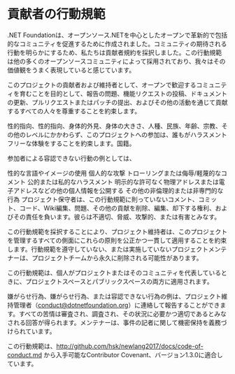# 貢献者の行動規範

.NET Foundationは、オープンソース.NETを中心としたオープンで革新的で包括的なコミュニティを促進するために作成されました。コミュニティの期待される行動を明らかにするため、私たちは貢献者規約を採択しました。この行動規範は他の多くのオープンソースコミュニティによって採用されており、我々はその価値観をうまく表現していると感じています。

このプロジェクトの貢献者および維持者として、オープンで歓迎するコミュニティを育むことを目的として、報告の問題、機能リクエストの投稿、ドキュメントの更新、プルリクエストまたはパッチの提出、およびその他の活動を通じて貢献するすべての人々を尊重することを約束します。

性的指向、性的指向、身体的外見、身体の大きさ、人種、民族、年齢、宗教、その他のレベルにかかわらず、このプロジェクトへの参加は、誰もがハラスメントフリーな体験をすることを約束します。国籍。

参加者による容認できない行動の例としては、

性的な言語やイメージの使用
個人的な攻撃
トローリングまたは侮辱/軽蔑的なコメント
公的または私的なハラスメント
明示的な許可なく物理アドレスまたは電子アドレスなどの他の個人情報を公開する
その他の非倫理的または非専門的な行為
プロジェクト保守者は、この行動規範に則っていないコメント、コミット、コード、Wiki編集、問題、その他の貢献を削除、編集、却下する権利、およびその責任を負います。彼らは不適切、脅威、攻撃的、または有害とみなす。

この行動規範を採択することにより、プロジェクト維持者は、このプロジェクトを管理するすべての側面にこれらの原則を公正かつ一貫して適用することを約束します。行動規範を遵守していない、または実施していないプロジェクトメンテナーは、プロジェクトチームから永久に削除される可能性があります。

この行動規範は、個人がプロジェクトまたはそのコミュニティを代表しているときに、プロジェクトスペースとパブリックスペースの両方に適用されます。

嫌がらせ行為、嫌がらせ行為、または容認できない行為の例は、プロジェクト維持管理者（conduct@dotnetfoundation.org）に連絡して報告することができます。すべての苦情は審査され、調査され、その状況に必要かつ適切であるとみなされる回答が得られます。メンテナーは、事件の記者に関して機密保持を義務づけられています。

この行動規範は、http://github.com/hsk/newlang2017/docs/code-of-conduct.md から入手可能なContributor Covenant、バージョン1.3.0に適合しています。
